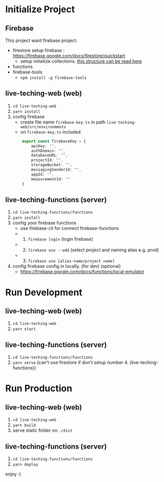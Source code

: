 # Initialize Project
## Firebase
This project want firebase project. 
- firestore setup firebase : https://firebase.google.com/docs/firestore/quickstart
   - setup initailize collections. [this structure can be read here](https://github.com/new-bmk/live-teaching/blob/master/docs/firestore.md)
- functions
- firebase-tools
  - `npm install -g firebase-tools`

## live-teching-web (web)
1. `cd live-teching-web`
2. `yarn install`
3. config firebase
   - create file name `firebase-key.ts` in path `live-teching-web/src/environments`
   - on `firebase-key.ts` included
    ```ts
        export const firebaseKey = {
            apiKey: "",
            authDomain: "",
            databaseURL: "",
            projectId: "",
            storageBucket: "",
            messagingSenderId: "",
            appId: "",
            measurementId: ""
        }
    ```
## live-teching-functions (server)
1. `cd live-teching-functions/functions`
2. `yarn install`
3. config your firebase functions
    - use firebase-cli for connect firebase-functions
    - 1. `firebase login` (login firebase)
    - 2. `firebase use --add` (select project and naming alias e.g. prod)
    - 3. `firebase use [alias-name/project name]`
4. config firebase config in locally. (for dev) (optional) 
   - https://firebase.google.com/docs/functions/local-emulator
# Run Development

## live-teching-web (web)
1. `cd live-teching-web`
2. `yarn start`
   
## live-teching-functions (server)
1. `cd live-teching-functions/functions`
2. `yarn serve` (can't use firestore if don't setup number 4. (live-teching-functions))
   
# Run Production
## live-teching-web (web)
1. `cd live-teching-web`
2. `yarn build`
3. serve static folder on `./dist`
   
## live-teching-functions (server)
1. `cd live-teching-functions/functions`
2. `yarn deploy` 

enjoy :)